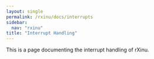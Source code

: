 ```yaml
---
layout: single
permalink: /rxinu/docs/interrupts
sidebar:
  nav: "rxinu"
title: "Interrupt Handling"
---
```


This is a page documenting the interrupt handling of rXinu.
